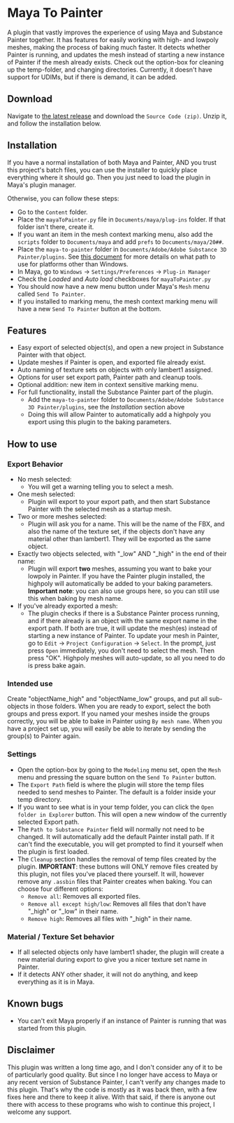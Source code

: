# Maya To Painter
A plugin that vastly improves the experience of using Maya and Substance Painter together. It has features for easily working with high- and lowpoly meshes, making the process of baking much faster. It detects whether Painter is running, and updates the mesh instead of starting a new instance of Painter if the mesh already exists. 
Check out the option-box for cleaning up the temp-folder, and changing directories.
Currently, it doesn't have support for UDIMs, but if there is demand, it can be added.

## Download
Navigate to [the latest release](https://github.com/pramberg/MayaToPainter/releases/latest) and download the `Source Code (zip)`. Unzip it, and follow the installation below.

## Installation
If you have a normal installation of both Maya and Painter, AND you trust this project's batch files, you can use the installer to quickly place everything where it should go. Then you just need to load the plugin in Maya's plugin manager.

Otherwise, you can follow these steps:
* Go to the `Content` folder.
* Place the `mayaToPainter.py` file in `Documents/maya/plug-ins` folder. If that folder isn't there, create it.
* If you want an item in the mesh context marking menu, also add the `scripts` folder to `Documents/maya` and add `prefs` to `Documents/maya/20##`.
* Place the `maya-to-painter` folder in `Documents/Adobe/Adobe Substance 3D Painter/plugins`. See [this document](https://helpx.adobe.com/substance-3d-painter/scripting-and-development/scripts-and-plugins/creating-a-javascript-plugin.html) for more details on what path to use for platforms other than Windows.
* In Maya, go to `Windows` → `Settings/Preferences` → `Plug-in Manager`
* Check the *Loaded* and *Auto load* checkboxes for `mayaToPainter.py`
* You should now have a new menu button under Maya's `Mesh` menu called `Send To Painter`. 
* If you installed to marking menu, the mesh context marking menu will have a new `Send To Painter` button at the bottom.

## Features
* Easy export of selected object(s), and open a new project in Substance Painter with that object.
* Update meshes if Painter is open, and exported file already exist.
* Auto naming of texture sets on objects with only lambert1 assigned.
* Options for user set export path, Painter path and cleanup tools.
* Optional addition: new item in context sensitive marking menu.
* For full functionality, install the Substance Painter part of the plugin.
    - Add the `maya-to-painter` folder to `Documents/Adobe/Adobe Substance 3D Painter/plugins`, see the *Installation* section above
    - Doing this will allow Painter to automatically add a highpoly you export using this plugin to the baking parameters.

## How to use
### Export Behavior
* No mesh selected:
    - You will get a warning telling you to select a mesh.
* One mesh selected:
    - Plugin will export to your export path, and then start Substance Painter with the selected mesh as a startup mesh.
* Two or more meshes selected:
    - Plugin will ask you for a name. This will be the name of the FBX, and also the name of the texture set, if the objects don't have any material other than lambert1. They will be exported as the same object.
* Exactly two objects selected, with "_low" AND "_high" in the end of their name:
    - Plugin will export **two** meshes, assuming you want to bake your lowpoly in Painter. If you have the Painter plugin installed, the highpoly will automatically be added to your baking parameters. **Important note**: you can also use groups here, so you can still use this when baking by mesh name.
* If you've already exported a mesh:
    - The plugin checks if there is a Substance Painter process running, and if there already is an object with the same export name in the export path. If both are true, it will update the mesh(es) instead of starting a new instance of Painter. To update your mesh in Painter, go to `Edit` → `Project Configuration` → `Select`. In the prompt, just press `Open` immediately, you don't need to select the mesh. Then press "OK".
    Highpoly meshes will auto-update, so all you need to do is press bake again.

### Intended use
Create "objectName_high" and "objectName_low" groups, and put all sub-objects in those folders. When you are ready to export, select the both groups and press export. If you named your meshes inside the groups correctly, you will be able to bake in Painter using `By mesh name`. When you have a project set up, you will easily be able to iterate by sending the group(s) to Painter again.

### Settings
* Open the option-box by going to the `Modeling` menu set, open the `Mesh` menu and pressing the square button on the `Send To Painter` button.
* The `Export Path` field is where the plugin will store the temp files needed to send meshes to Painter. The default is a folder inside your temp directory.
* If you want to see what is in your temp folder, you can click the `Open folder in Explorer` button. This will open a new window of the currently selected Export path.
* The `Path to Substance Painter` field will normally not need to be changed. It will automatically add the default Painter install path. If it can't find the executable, you will get prompted to find it yourself when the plugin is first loaded.
* The `Cleanup` section handles the removal of temp files created by the plugin. **IMPORTANT**: these buttons will ONLY remove files created by this plugin, not files you've placed there yourself. It will, however remove any `.assbin` files that Painter creates when baking. 
You can choose four different options:
  * `Remove all`: Removes all exported files.
  * `Remove all except high/low`: Removes all files that don't have "_high" or "_low" in their name.
  * `Remove high`: Removes all files with "_high" in their name.

### Material / Texture Set behavior
* If all selected objects only have lambert1 shader, the plugin will create a new material during export to give you a nicer texture set name in Painter.
* If it detects ANY other shader, it will not do anything, and keep everything as it is in Maya.

## Known bugs
* You can't exit Maya properly if an instance of Painter is running that was started from this plugin.

## Disclaimer
This plugin was written a long time ago, and I don't consider any of it to be of particularly good quality. But since I no longer have access to Maya or any recent version of Substance Painter, I can't verify any changes made to this plugin. That's why the code is mostly as it was back then, with a few fixes here and there to keep it alive. With that said, if there is anyone out there with access to these programs who wish to continue this project, I welcome any support.
